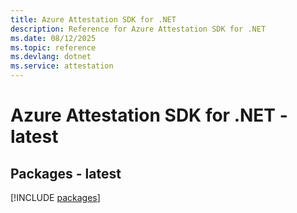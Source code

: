 ```yaml
---
title: Azure Attestation SDK for .NET
description: Reference for Azure Attestation SDK for .NET
ms.date: 08/12/2025
ms.topic: reference
ms.devlang: dotnet
ms.service: attestation
---
```

# Azure Attestation SDK for .NET - latest
## Packages - latest
[!INCLUDE [packages](attestation-index.md)]